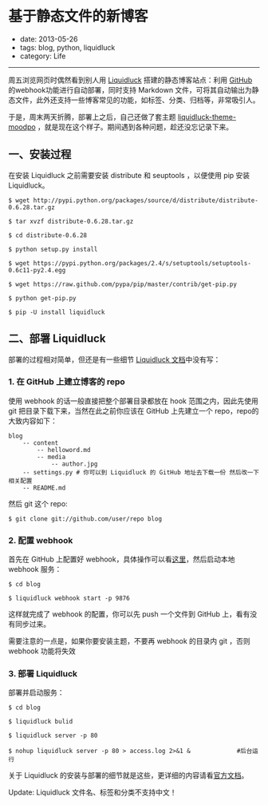 # 基于静态文件的新博客

- date: 2013-05-26
- tags: blog, python, liquidluck
- category: Life

------

周五浏览网页时偶然看到别人用 [Liquidluck][1] 搭建的静态博客站点：利用 [GitHub][2] 的webhook功能进行自动部署，同时支持 Markdown 文件，可将其自动输出为静态文件，此外还支持一些博客常见的功能，如标签、分类、归档等，非常吸引人。

于是，周末两天折腾，部署上之后，自己还做了套主题 [liquidluck-theme-moodpo][3] ，就是现在这个样子。期间遇到各种问题，趁还没忘记录下来。

## 一、安装过程

在安装 Liquidluck 之前需要安装 distribute 和 seuptools ，以便使用 pip 安装 Liquidluck。

````
$ wget http://pypi.python.org/packages/source/d/distribute/distribute-0.6.28.tar.gz

$ tar xvzf distribute-0.6.28.tar.gz

$ cd distribute-0.6.28

$ python setup.py install

````

````
$ wget https://pypi.python.org/packages/2.4/s/setuptools/setuptools-0.6c11-py2.4.egg

$ wget https://raw.github.com/pypa/pip/master/contrib/get-pip.py

$ python get-pip.py

$ pip -U install liquidluck

````

## 二、部署 Liquidluck

部署的过程相对简单，但还是有一些细节 [Liquidluck 文档][4]中没有写：

### 1. 在 GitHub 上建立博客的 repo

使用 webhook 的话一般直接把整个部署目录都放在 hook 范围之内，因此先使用 git 把目录下载下来，当然在此之前你应该在 GitHub 上先建立一个 repo，repo的大致内容如下：

````
blog
	-- content
		-- helloword.md
		-- media
			-- author.jpg
	-- settings.py # 你可以到 Liquidluck 的 GitHub 地址去下载一份 然后改一下相关配置
	-- README.md
````

然后 git 这个 repo:

````
$ git clone git://github.com/user/repo blog

````

### 2. 配置 webhook 

首先在 GitHub 上配置好 webhook，具体操作可以看[这里][4]，然后启动本地 webhook 服务：

````
$ cd blog

$ liquidluck webhook start -p 9876
````
这样就完成了 webhook 的配置，你可以先 push 一个文件到 GitHub 上，看有没有同步过来。

需要注意的一点是，如果你要安装主题，不要再 webhook 的目录内 git ，否则 webhook 功能将失效

### 3. 部署 Liquidluck

部署并启动服务：

````
$ cd blog

$ liquidluck bulid

$ liquidluck server -p 80

$ nohup liquidluck server -p 80 > access.log 2>&1 &             #后台运行

````

关于 Liquidluck 的安装与部署的细节就是这些，更详细的内容请看[官方文档][4]。

Update: Liquidluck 文件名、标签和分类不支持中文！

[1]: https://github.com/lepture/liquidluck
[2]: https://github.com
[3]: https://github.com/moodpo/liquidluck-theme-moodpo
[4]: http://liquidluck.readthedocs.org/en/latest/